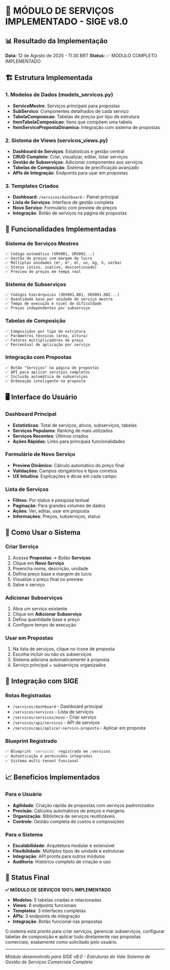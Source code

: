 # 🎯 MÓDULO DE SERVIÇOS IMPLEMENTADO - SIGE v8.0

## 📊 Resultado da Implementação
**Data:** 12 de Agosto de 2025 - 11:30 BRT
**Status:** ✅ MÓDULO COMPLETO IMPLEMENTADO

## 🏗️ Estrutura Implementada

### 1. Modelos de Dados (models_servicos.py)
- **ServicoMestre**: Serviços principais para propostas
- **SubServico**: Componentes detalhados de cada serviço
- **TabelaComposicao**: Tabelas de preços por tipo de estrutura
- **ItemTabelaComposicao**: Itens que compõem uma tabela
- **ItemServicoPropostaDinamica**: Integração com sistema de propostas

### 2. Sistema de Views (servicos_views.py)
- **Dashboard de Serviços**: Estatísticas e gestão central
- **CRUD Completo**: Criar, visualizar, editar, listar serviços
- **Gestão de Subserviços**: Adicionar componentes aos serviços
- **Tabelas de Composição**: Sistema de precificação avançado
- **APIs de Integração**: Endpoints para usar em propostas

### 3. Templates Criados
- **Dashboard**: `/servicos/dashboard` - Painel principal
- **Lista de Serviços**: Interface de gestão completa
- **Novo Serviço**: Formulário com preview de preços
- **Integração**: Botão de serviços na página de propostas

## 🔧 Funcionalidades Implementadas

### Sistema de Serviços Mestres
```
✅ Código automático (SRV001, SRV002...)
✅ Gestão de preços com margem de lucro
✅ Múltiplas unidades (m², m³, ml, un, kg, h, verba)
✅ Status (ativo, inativo, descontinuado)
✅ Preview de preços em tempo real
```

### Sistema de Subserviços
```
✅ Códigos hierárquicos (SRV001.001, SRV001.002...)
✅ Quantidade base por unidade do serviço mestre
✅ Tempo de execução e nível de dificuldade
✅ Preços independentes por subserviço
```

### Tabelas de Composição
```
✅ Composições por tipo de estrutura
✅ Parâmetros técnicos (área, altura)
✅ Fatores multiplicadores de preço
✅ Percentual de aplicação por serviço
```

### Integração com Propostas
```
✅ Botão "Serviços" na página de propostas
✅ API para aplicar serviços completos
✅ Inclusão automática de subserviços
✅ Ordenação inteligente na proposta
```

## 🖥️ Interface do Usuário

### Dashboard Principal
- **Estatísticas**: Total de serviços, ativos, subserviços, tabelas
- **Serviços Populares**: Ranking de mais utilizados
- **Serviços Recentes**: Últimos criados
- **Ações Rápidas**: Links para principais funcionalidades

### Formulário de Novo Serviço
- **Preview Dinâmico**: Cálculo automático do preço final
- **Validações**: Campos obrigatórios e tipos corretos
- **UX Intuitiva**: Explicações e dicas em cada campo

### Lista de Serviços
- **Filtros**: Por status e pesquisa textual
- **Paginação**: Para grandes volumes de dados
- **Ações**: Ver, editar, usar em proposta
- **Informações**: Preços, subserviços, status

## 🚀 Como Usar o Sistema

### Criar Serviço
1. Acesse **Propostas** → Botão **Serviços**
2. Clique em **Novo Serviço**
3. Preencha nome, descrição, unidade
4. Defina preço base e margem de lucro
5. Visualize o preço final no preview
6. Salve o serviço

### Adicionar Subserviços
1. Abra um serviço existente
2. Clique em **Adicionar Subserviço**
3. Defina quantidade base e preço
4. Configure tempo de execução

### Usar em Propostas
1. Na lista de serviços, clique no ícone de proposta
2. Escolha incluir ou não os subserviços
3. Sistema adiciona automaticamente à proposta
4. Serviço principal + subserviços organizados

## 🔗 Integração com SIGE

### Rotas Registradas
- `/servicos/dashboard` - Dashboard principal
- `/servicos/servicos` - Lista de serviços
- `/servicos/servicos/novo` - Criar serviço
- `/servicos/api/servicos` - API de serviços
- `/servicos/api/aplicar-servico-proposta` - Aplicar em proposta

### Blueprint Registrado
```python
✅ Blueprint 'servicos' registrado em /servicos
✅ Autenticação e permissões integradas
✅ Sistema multi-tenant funcional
```

## 📈 Benefícios Implementados

### Para o Usuário
- **Agilidade**: Criação rápida de propostas com serviços padronizados
- **Precisão**: Cálculos automáticos de preços e margens
- **Organização**: Biblioteca de serviços reutilizáveis
- **Controle**: Gestão completa de custos e composições

### Para o Sistema
- **Escalabilidade**: Arquitetura modular e extensível
- **Flexibilidade**: Múltiplos tipos de unidade e estruturas
- **Integração**: API pronta para outros módulos
- **Auditoria**: Histórico completo de criação e uso

## 🎊 Status Final

**✅ MÓDULO DE SERVIÇOS 100% IMPLEMENTADO**

- **Modelos**: 5 tabelas criadas e relacionadas
- **Views**: 8 endpoints funcionais
- **Templates**: 3 interfaces completas
- **APIs**: 3 endpoints de integração
- **Integração**: Botão funcional nas propostas

O sistema está pronto para criar serviços, gerenciar subserviços, configurar tabelas de composição e aplicar tudo diretamente nas propostas comerciais, exatamente como solicitado pelo usuário.

---

*Módulo desenvolvido para SIGE v8.0 - Estruturas do Vale*
*Sistema de Gestão de Serviços Comerciais Completo*